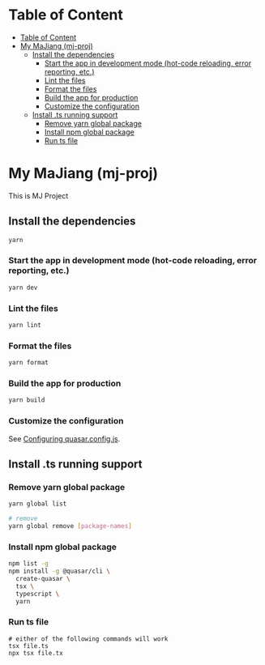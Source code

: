 # Table of Content

- [Table of Content](#markdown-header-table-of-content)
- [My MaJiang (mj-proj)](#markdown-header-my-majiang-mj-proj)
  - [Install the dependencies](#markdown-header-install-the-dependencies)
    - [Start the app in development mode (hot-code reloading, error reporting, etc.)](#markdown-header-start-the-app-in-development-mode-hot-code-reloading-error-reporting-etc)
    - [Lint the files](#markdown-header-lint-the-files)
    - [Format the files](#markdown-header-format-the-files)
    - [Build the app for production](#markdown-header-build-the-app-for-production)
    - [Customize the configuration](#markdown-header-customize-the-configuration)
  - [Install .ts running support](#markdown-header-install-ts-running-support)
    - [Remove yarn global package](#markdown-header-remove-yarn-global-package)
    - [Install npm global package](#markdown-header-install-npm-global-package)
    - [Run ts file](#markdown-header-run-ts-file)

# My MaJiang (mj-proj)

This is MJ Project

## Install the dependencies

```bash
yarn
```

### Start the app in development mode (hot-code reloading, error reporting, etc.)

```bash
yarn dev
```

### Lint the files

```bash
yarn lint
```

### Format the files

```bash
yarn format
```

### Build the app for production

```bash
yarn build
```

### Customize the configuration

See [Configuring quasar.config.js](https://v2.quasar.dev/quasar-cli-vite/quasar-config-js).

## Install .ts running support

### Remove yarn global package

```bash
yarn global list
```

```bash
# remove
yarn global remove [package-names]
```

### Install npm global package

```bash
npm list -g
npm install -g @quasar/cli \
  create-quasar \
  tsx \
  typescript \
  yarn
```

### Run ts file

```
# either of the following commands will work
tsx file.ts
npx tsx file.tx
```
